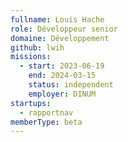 ```yaml
---
fullname: Louis Hache
role: Développeur senior
domaine: Développement
github: lwih
missions:
  - start: 2023-06-19
    end: 2024-03-15
    status: independent
    employer: DINUM
startups:
  - rapportnav
memberType: beta
---
```


